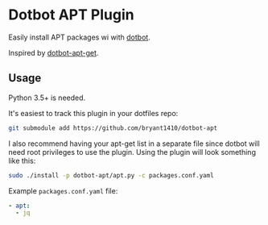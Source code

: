 # Dotbot APT Plugin

Easily install APT packages wi with [dotbot](https://github.com/anishathalye/dotbot).

Inspired by [dotbot-apt-get](https://github.com/rubenvereecken/dotbot-apt-get).

## Usage

Python 3.5+ is needed.

It's easiest to track this plugin in your dotfiles repo:

```bash
git submodule add https://github.com/bryant1410/dotbot-apt
```

I also recommend having your apt-get list in a separate file since dotbot will need root privileges to use the plugin.
Using the plugin will look something like this:

```bash
sudo ./install -p dotbot-apt/apt.py -c packages.conf.yaml
```

Example `packages.conf.yaml` file:

```yaml
- apt:
  - jq
```
